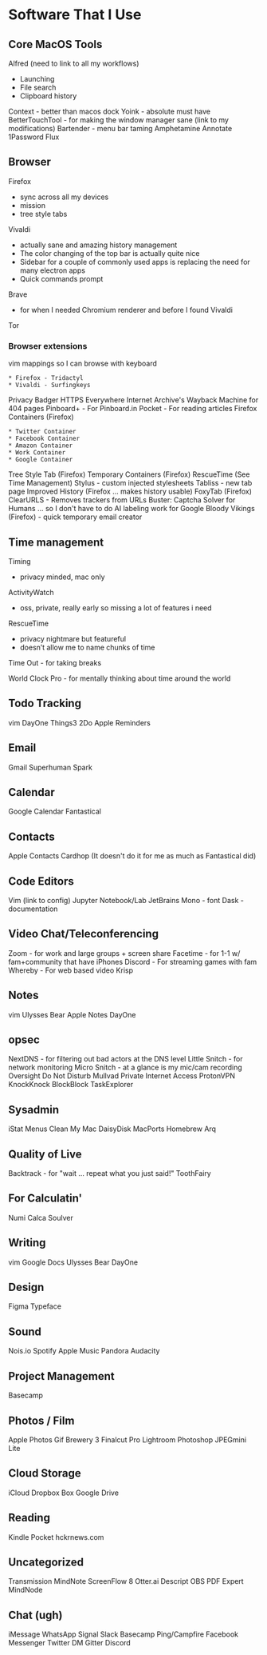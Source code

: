 # Software That I Use

## Core MacOS Tools

Alfred (need to link to all my workflows)

* Launching
* File search
* Clipboard history

Context - better than macos dock
Yoink - absolute must have
BetterTouchTool - for making the window manager sane (link to my modifications)
Bartender - menu bar taming
Amphetamine
Annotate
1Password
Flux

## Browser

Firefox

* sync across all my devices
* mission
* tree style tabs

Vivaldi

* actually sane and amazing history management
* The color changing of the top bar is actually quite nice
* Sidebar for a couple of commonly used apps is replacing the need for many electron apps
* Quick commands prompt

Brave

* for when I needed Chromium renderer and before I found Vivaldi

Tor

### Browser extensions

vim mappings so I can browse with keyboard

    * Firefox - Tridactyl
    * Vivaldi - Surfingkeys

Privacy Badger
HTTPS Everywhere
Internet Archive's Wayback Machine for 404 pages
Pinboard+ - For Pinboard.in
Pocket - For reading articles
Firefox Containers (Firefox)

    * Twitter Container
    * Facebook Container
    * Amazon Container
    * Work Container
    * Google Container

Tree Style Tab (Firefox)
Temporary Containers (Firefox)
RescueTime (See Time Management)
Stylus - custom injected stylesheets
Tabliss - new tab page
Improved History (Firefox ... makes history usable)
FoxyTab (Firefox)
ClearURLS - Removes trackers from URLs
Buster: Captcha Solver for Humans ... so I don't have to do AI labeling work for Google
Bloody Vikings (Firefox) - quick temporary email creator

## Time management

Timing

* privacy minded, mac only

ActivityWatch

* oss, private, really early so missing a lot of features i need

RescueTime

* privacy nightmare but featureful
* doesn’t allow me to name chunks of time

Time Out - for taking breaks

World Clock Pro - for mentally thinking about time around the world

## Todo Tracking

vim
DayOne
Things3
2Do
Apple Reminders

## Email

Gmail
Superhuman
Spark

## Calendar

Google Calendar
Fantastical

## Contacts

Apple Contacts
Cardhop (It doesn't do it for me as much as Fantastical did)

## Code Editors

Vim (link to config)
Jupyter Notebook/Lab
JetBrains Mono - font
Dask - documentation

## Video Chat/Teleconferencing

Zoom - for work and large groups + screen share
Facetime - for 1-1 w/ fam+community that have iPhones
Discord - For streaming games with fam
Whereby - For web based video
Krisp

## Notes

vim
Ulysses
Bear
Apple Notes
DayOne

## opsec

NextDNS - for filtering out bad actors at the DNS level
Little Snitch - for network monitoring
Micro Snitch - at a glance is my mic/cam recording
Oversight
Do Not Disturb
Mullvad
Private Internet Access
ProtonVPN
KnockKnock
BlockBlock
TaskExplorer

## Sysadmin

iStat Menus
Clean My Mac
DaisyDisk
MacPorts
Homebrew
Arq


## Quality of Live

Backtrack - for "wait ... repeat what you just said!"
ToothFairy

## For Calculatin'

Numi
Calca
Soulver

## Writing

vim
Google Docs
Ulysses
Bear
DayOne

## Design

Figma
Typeface

## Sound

Nois.io
Spotify
Apple Music
Pandora
Audacity

## Project Management

Basecamp

## Photos / Film

Apple Photos
Gif Brewery 3
Finalcut Pro
Lightroom
Photoshop
JPEGmini Lite

## Cloud Storage

iCloud
Dropbox
Box
Google Drive

## Reading

Kindle
Pocket
hckrnews.com


## Uncategorized
Transmission
MindNote
ScreenFlow 8
Otter.ai
Descript
OBS
PDF Expert
MindNode


## Chat (ugh)

iMessage
WhatsApp
Signal
Slack
Basecamp Ping/Campfire
Facebook Messenger
Twitter DM
Gitter
Discord
